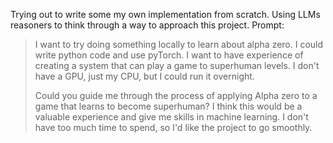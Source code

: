 Trying out to write some my own implementation from scratch.
Using LLMs reasoners to think through a way to approach this project.
Prompt:

> I want to try doing something locally to learn about alpha zero. I could write python code and use pyTorch. I want to have experience of creating a system that can play a game to superhuman levels. I don't have a GPU, just my CPU, but I could run it overnight.
>
> Could you guide me through the process of applying Alpha zero to a game that learns to become superhuman? I think this would be a valuable experience and give me skills in machine learning. I don't have too much time to spend, so I'd like the project to go smoothly.

